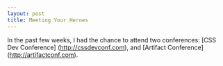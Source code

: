 ```yaml
---
layout: post
title: Meeting Your Heroes
---
```


In the past few weeks, I had the chance to attend two conferences: [CSS Dev Conference] (http://cssdevconf.com), and [Artifact Conference] (http://artifactconf.com).